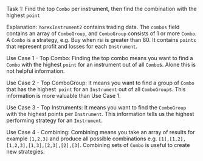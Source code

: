 Task 1: Find the top `Combo` per instrument, then find the combination with the highest `point`

Explanation:
`YorexInstrument2` contains trading data. The `combos` field contains an array of `ComboGroup`, and `ComboGroup` consists of 1 or more `Combo`. A `Combo` is a strategy, e.g. Buy when rsi is greater than 80. It contains `points` that represent profit and losses for each `Instrument`.

Use Case 1 - Top Combo:
Finding the top combo means you want to find a `Combo` with the highest `point` for an instrument out of all `Combo`s. Alone this is not helpful information.

Use Case 2 - Top ComboGroup:
It means you want to find a group of `Combo` that has the highest` point` for an `Instrument` out of all `ComboGroup`s. This information is more valuable than Use Case 1.

Use Case 3 - Top Instruments:
It means you want to find the `ComboGroup` with the highest points per `Instrument`. This information tells us the highest performing strategy for an `Instrument`.

Use Case 4 - Combining:
Combining means you take an array of results for example `[1,2,3]` and produce all possible combinations e.g. `[1],[1,2],[1,2,3],[1,3],[2,3],[2],[3]`. Combining sets of `Combo` is useful to create new strategies.
 
